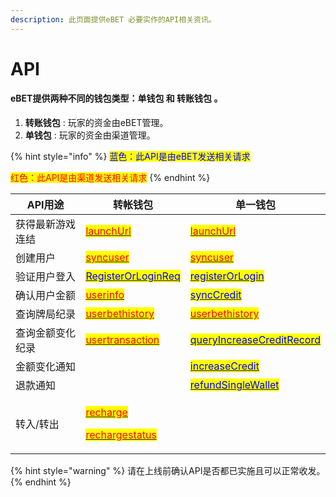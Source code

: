 ```yaml
---
description: 此页面提供eBET 必要实作的API相关资讯。
---
```


# API

#### eBET提供两种不同的钱包类型：单钱包 和 转账钱包 。&#x20;

1. **转账钱包** : 玩家的资金由eBET管理。
2. **单钱包** : 玩家的资金由渠道管理。

{% hint style="info" %}
<mark style="color:blue;">蓝色：此API是由eBET发送相关请求</mark>

<mark style="color:red;">红色：此API是由渠道发送相关请求</mark>
{% endhint %}

| API用途    | 转帐钱包                                                                                                                                                                                                       | 单一钱包                                                                                                        |
| -------- | ---------------------------------------------------------------------------------------------------------------------------------------------------------------------------------------------------------- | ----------------------------------------------------------------------------------------------------------- |
| 获得最新游戏连结 | [<mark style="color:red;">launchUrl</mark>](common/channel-post/launchurl.md)                                                                                                                              | [<mark style="color:red;">launchUrl</mark>](common/channel-post/launchurl.md)                               |
| 创建用户     | [<mark style="color:red;">syncuser</mark>](common/channel-post/syncuser.md)                                                                                                                                | [<mark style="color:red;">syncuser</mark>](common/channel-post/syncuser.md)                                 |
| 验证用户登入   | [<mark style="color:blue;">RegisterOrLoginReq</mark>](transfer/ebet-post/registerorloginreq.md)                                                                                                            | [<mark style="color:blue;">registerOrLogin</mark>](single/ebet-post/registerorlogin.md)                     |
| 确认用户金额   | [<mark style="color:red;">userinfo</mark>](common/channel-post/userinfo.md)                                                                                                                                | [<mark style="color:blue;">syncCredit</mark>](single/ebet-post/synccredit.md)                               |
| 查询牌局纪录   | [<mark style="color:red;">userbethistory</mark>](common/channel-post/userbethistory.md)                                                                                                                    | [<mark style="color:red;">userbethistory</mark>](common/channel-post/userbethistory.md)                     |
| 查询金额变化纪录 | [<mark style="color:red;">usertransaction</mark>](common/channel-post/usertransaction.md)                                                                                                                  | [<mark style="color:blue;">queryIncreaseCreditRecord</mark>](single/ebet-post/queryincreasecreditrecord.md) |
| 金额变化通知   |                                                                                                                                                                                                            | [<mark style="color:blue;">increaseCredit</mark>](single/ebet-post/increasecredit.md)                       |
| 退款通知     |                                                                                                                                                                                                            | [<mark style="color:blue;">refundSingleWallet</mark>](single/ebet-post/refundsinglewallet.md)               |
| 转入/转出    | <p><a href="transfer/channel-post/recharge.md"><mark style="color:red;">recharge</mark></a></p><p><a href="transfer/channel-post/rechargestatus.md"><mark style="color:red;">rechargestatus</mark></a></p> |                                                                                                             |

{% hint style="warning" %}
请在上线前确认API是否都已实施且可以正常收发。
{% endhint %}
